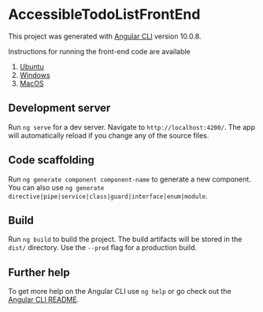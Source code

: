 # AccessibleTodoListFrontEnd

This project was generated with [Angular CLI](https://github.com/angular/angular-cli) version 10.0.8.

Instructions for running the front-end code are available
 1. [Ubuntu](https://javafullstackcode.wordpress.com/2021/02/21/linux-ubuntu-cloning-the-front-end-code-and-configuring-angular/ "[Linux Ubuntu] Cloning the front-end code and configuring Angular")
 2. [Windows](https://javafullstackcode.wordpress.com/2021/02/22/windows-cloning-the-front-end-code-and-configuring-angular/https://javafullstackcode.wordpress.com/?p=611&preview=true "[Windows] Cloning the front-end code and configuring Angular")
 3. [MacOS](https://javafullstackcode.wordpress.com/?p=611&preview=truehttps://javafullstackcode.wordpress.com/2021/02/21/macos-cloning-the-front-end-code-and-configuring-angular/ "[MacOS] Cloning the front-end code and configuring Angular")

## Development server

Run `ng serve` for a dev server. Navigate to `http://localhost:4200/`. The app will automatically reload if you change any of the source files.

## Code scaffolding

Run `ng generate component component-name` to generate a new component. You can also use `ng generate directive|pipe|service|class|guard|interface|enum|module`.

## Build

Run `ng build` to build the project. The build artifacts will be stored in the `dist/` directory. Use the `--prod` flag for a production build.

## Further help

To get more help on the Angular CLI use `ng help` or go check out the [Angular CLI README](https://github.com/angular/angular-cli/blob/master/README.md).
